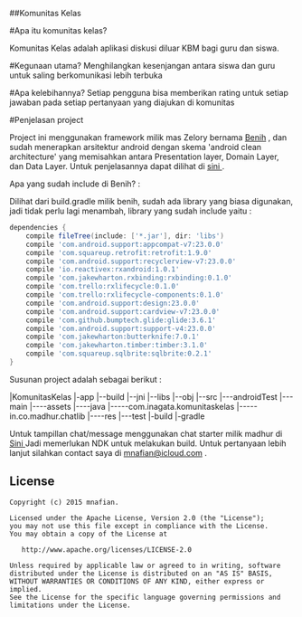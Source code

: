##Komunitas Kelas

#Apa itu komunitas kelas?

Komunitas Kelas adalah aplikasi diskusi diluar KBM bagi guru dan siswa.

#Kegunaan utama?
Menghilangkan kesenjangan antara siswa dan guru untuk saling berkomunikasi lebih terbuka

#Apa kelebihannya?
Setiap pengguna bisa memberikan rating untuk setiap jawaban pada setiap pertanyaan yang diajukan di komunitas

#Penjelasan project

Project ini menggunakan framework milik mas Zelory bernama <a href="https://github.com/zetbaitsu/Benih/"> Benih</a> , dan sudah menerapkan
arsitektur android dengan skema 'android clean architecture' yang memisahkan antara Presentation layer, Domain Layer, dan Data Layer.
Untuk penjelasannya dapat dilihat di <a href="http://fernandocejas.com/2014/09/03/architecting-android-the-clean-way/"> sini </a>.

Apa yang sudah include di Benih? :

Dilihat dari build.gradle milik benih, sudah ada library yang biasa digunakan, jadi tidak perlu lagi menambah, library
yang sudah include yaitu :

```groovy
dependencies {
    compile fileTree(include: ['*.jar'], dir: 'libs')
    compile 'com.android.support:appcompat-v7:23.0.0'
    compile 'com.squareup.retrofit:retrofit:1.9.0'
    compile 'com.android.support:recyclerview-v7:23.0.0'
    compile 'io.reactivex:rxandroid:1.0.1'
    compile 'com.jakewharton.rxbinding:rxbinding:0.1.0'
    compile 'com.trello:rxlifecycle:0.1.0'
    compile 'com.trello:rxlifecycle-components:0.1.0'
    compile 'com.android.support:design:23.0.0'
    compile 'com.android.support:cardview-v7:23.0.0'
    compile 'com.github.bumptech.glide:glide:3.6.1'
    compile 'com.android.support:support-v4:23.0.0'
    compile 'com.jakewharton:butterknife:7.0.1'
    compile 'com.jakewharton.timber:timber:3.1.0'
    compile 'com.squareup.sqlbrite:sqlbrite:0.2.1'
}
```

Susunan project adalah sebagai berikut :

|KomunitasKelas
|-app
|--build
|--jni
|--libs
|--obj
|--src
|---androidTest
|---main
|----assets
|----java
|-----com.inagata.komunitaskelas
|-----in.co.madhur.chatlib
|----res
|---test
|-build
|-gradle

Untuk tampillan chat/message menggunakan chat starter milik madhur di <a href="https://github.com/madhur/android-chat-starter"> Sini </a>
Jadi memerlukan NDK untuk melakukan build. Untuk pertanyaan lebih lanjut silahkan contact saya di <a href="mailto:mnafian@icloud.com"> mnafian@icloud.com </a>.

License
-------
    Copyright (c) 2015 mnafian.
    
    Licensed under the Apache License, Version 2.0 (the "License");
    you may not use this file except in compliance with the License.
    You may obtain a copy of the License at

       http://www.apache.org/licenses/LICENSE-2.0

    Unless required by applicable law or agreed to in writing, software
    distributed under the License is distributed on an "AS IS" BASIS,
    WITHOUT WARRANTIES OR CONDITIONS OF ANY KIND, either express or implied.
    See the License for the specific language governing permissions and
    limitations under the License.

